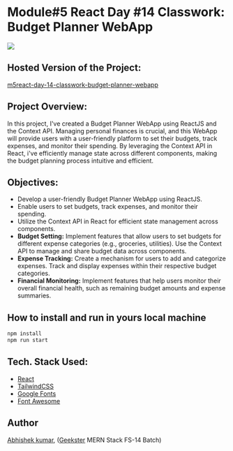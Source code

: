 # Module#5 React Day #14 Classwork: Budget Planner WebApp
![](thumbnail.png)

## Hosted Version of the Project:
[m5react-day-14-classwork-budget-planner-webapp](https://m5react-day-14-classwork-budget-planner-webapp.vercel.app/)

## Project Overview:
In this project, I've created a Budget Planner WebApp using ReactJS and the Context API. Managing personal finances is crucial, and this WebApp will provide users with a user-friendly platform to set their budgets, track expenses, and monitor their spending. By leveraging the Context API in React, i've efficiently manage state across different components, making the budget planning process intuitive and efficient.

## Objectives:
+ Develop a user-friendly Budget Planner WebApp using ReactJS.
+ Enable users to set budgets, track expenses, and monitor their spending.
+ Utilize the Context API in React for efficient state management across components.
+ **Budget Setting:** Implement features that allow users to set budgets for different expense categories (e.g., groceries, utilities). Use the Context API to manage and share budget data across components.
+ **Expense Tracking:** Create a mechanism for users to add and categorize expenses.
Track and display expenses within their respective budget categories.
+ **Financial Monitoring:** Implement features that help users monitor their overall financial health, such as remaining budget amounts and expense summaries.

## How to install and run in yours local machine
```bash
npm install
npm run start
```

## Tech. Stack Used:
+ [React](https://react.dev/)
+ [TailwindCSS](https://tailwindcss.com/)
+ [Google Fonts](https://fonts.google.com/)
+ [Font Awesome](https://fontawesome.com/icons/)

## Author
[Abhishek kumar](https://www.linkedin.com/in/alex21c/), ([Geekster](https://geekster.in/) MERN Stack FS-14 Batch)


